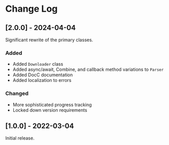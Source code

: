 # Change Log

## [2.0.0] - 2024-04-04

Significant rewrite of the primary classes.

### Added

- Added `Downloader` class
- Added async/await, Combine, and callback method variations to `Parser`
- Added DocC documentation
- Added localization to errors

### Changed

- More sophisticated progress tracking
- Locked down version requirements

## [1.0.0] - 2022-03-04

Initial release.
